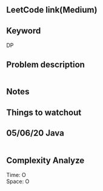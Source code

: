 ## LeetCode link(Medium)


## Keyword
DP

## Problem description
```

```



## Notes


## Things to watchout

## 05/06/20 Java

```java


```
## Complexity Analyze
Time: O       \
Space: O